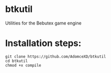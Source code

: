 # btkutil
Utilities for the Bebutex game engine
# Installation steps:
```
git clone https://github.com/AdomceXD/btkutil
cd btkutil
chmod +x compile
```
